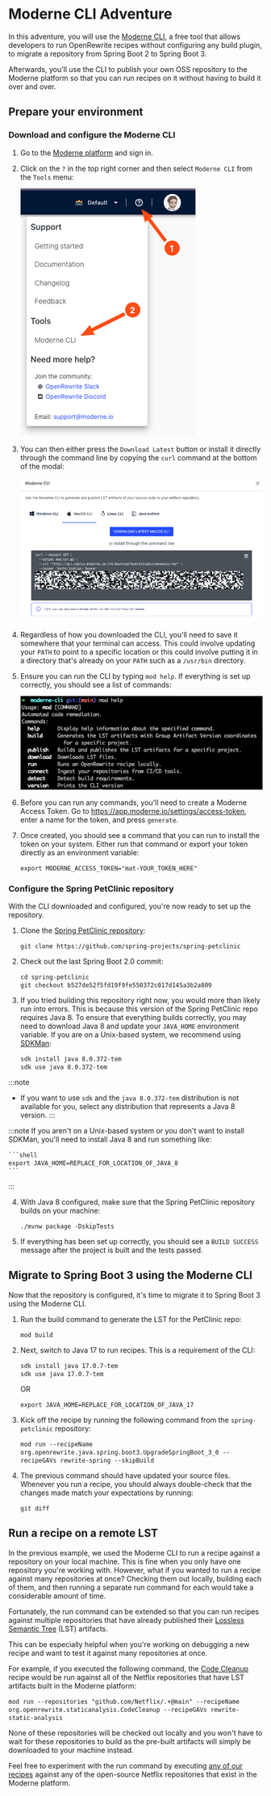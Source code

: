 # Moderne CLI Adventure

In this adventure, you will use the [Moderne CLI](https://docs.moderne.io/moderne-cli/cli-intro), a free tool that
allows developers to run OpenRewrite recipes without configuring any build plugin, to migrate a repository from Spring
Boot 2 to Spring Boot 3.

Afterwards, you'll use the CLI to publish your own OSS repository to the Moderne platform so that you can run recipes on
it without having to build it over and over.

## Prepare your environment

### Download and configure the Moderne CLI

1. Go to the [Moderne platform](https://app.moderne.io) and sign in.

2. Click on the `?` in the top right corner and then select `Moderne CLI` from the `Tools` menu:

   ![CLI download](assets/cli-download.png)

3. You can then either press the `Download Latest` button or install it directly through the command line by copying
   the `curl` command at the bottom of the modal:

   ![](assets/cli-download2.png)

4. Regardless of how you downloaded the CLI, you'll need to save it somewhere that your terminal can access. This could
   involve updating your `PATH` to point to a specific location or this could involve putting it in a directory that's
   already on your `PATH` such as a `/usr/bin` directory.

5. Ensure you can run the CLI by typing `mod help`. If everything is set up correctly, you should see a list of
   commands:

   ![](assets/mod-cli.png)

6. Before you can run any commands, you'll need to create a Moderne Access Token. Go
   to https://app.moderne.io/settings/access-token, enter a name for the token, and press `generate`.

7. Once created, you should see a command that you can run to install the token on your system. Either run that command
   or export your token directly as an environment variable:

   ```shell
   export MODERNE_ACCESS_TOKEN="mat-YOUR_TOKEN_HERE"
   ```

### Configure the Spring PetClinic repository

With the CLI downloaded and configured, you're now ready to set up the repository.

1. Clone the [Spring PetClinic
   repository](https://github.com/spring-projects/spring-petclinic):

   ```shell
   git clone https://github.com/spring-projects/spring-petclinic
   ```

2. Check out the last Spring Boot 2.0 commit:

   ```shell
   cd spring-petclinic
   git checkout b527de52f5fd19f9fe550372c017d145a3b2a809
   ```

3. If you tried building this repository right now, you would more than likely run into errors. This is because this
   version of the Spring PetClinic repo requires Java 8. To ensure that everything builds correctly, you may need to
   download Java 8 and update your `JAVA_HOME` environment variable. If you are on a Unix-based system, we recommend
   using [SDKMan](https://sdkman.io/):

   ```shell
   sdk install java 8.0.372-tem
   sdk use java 8.0.372-tem
   ```

:::note

* If you want to use `sdk` and the `java 8.0.372-tem` distribution is not available for you, select any distribution
  that represents a Java 8 version.
  :::

:::note
If you aren't on a Unix-based system or you don't want to install SDKMan, you'll need to install Java 8 and run
something like:

    ```shell
    export JAVA_HOME=REPLACE_FOR_LOCATION_OF_JAVA_8
    ```

:::

4. With Java 8 configured, make sure that the Spring PetClinic repository builds on your machine:

   ```shell
   ./mvnw package -DskipTests
   ```

5. If everything has been set up correctly, you should see a `BUILD SUCCESS` message after the project is built and the
   tests passed.

## Migrate to Spring Boot 3 using the Moderne CLI

Now that the repository is configured, it's time to migrate it to Spring Boot 3 using the Moderne CLI.

1. Run the build command to generate the LST for the PetClinic repo:

   ```shell
   mod build
   ```

2. Next, switch to Java 17 to run recipes. This is a requirement of the CLI:

   ```shell
   sdk install java 17.0.7-tem
   sdk use java 17.0.7-tem
   ```

   OR

   ```shell
   export JAVA_HOME=REPLACE_FOR_LOCATION_OF_JAVA_17
   ```

3. Kick off the recipe by running the following command from the
   `spring-petclinic` repository:

   ```shell
   mod run --recipeName org.openrewrite.java.spring.boot3.UpgradeSpringBoot_3_0 --recipeGAVs rewrite-spring --skipBuild
   ```

4. The previous command should have updated your source files. Whenever you run a recipe, you should always double-check
   that the changes made match your expectations by running:

   ```shell
   git diff
   ```

## Run a recipe on a remote LST

In the previous example, we used the Moderne CLI to run a recipe against a repository on your local machine. This is
fine when you only have one repository you're working with. However, what if you wanted to run a recipe against many
repositories at once? Checking them out locally, building each of them, and then running a separate run command for each
would take a considerable amount of time.

Fortunately, the run command can be extended so that you can run recipes against multiple repositories that have already
published their [Lossless Semantic Tree](https://docs.moderne.io/concepts/lossless-semantic-trees) (LST) artifacts.

This can be especially helpful when you're working on debugging a new recipe and want to test it against many
repositories at once.

For example, if you executed the following command,
the [Code Cleanup](https://app.moderne.io/recipes/org.openrewrite.staticanalysis.CodeCleanup) recipe would be run
against all of the Netflix repositories that have LST artifacts built in the Moderne platform:

```shell
mod run --repositories "github.com/Netflix/.+@main" --recipeName org.openrewrite.staticanalysis.CodeCleanup --recipeGAVs rewrite-static-analysis
```

None of these repositories will be checked out locally and you won't have to wait for these repositories to build as the
pre-built artifacts will simply be downloaded to your machine instead.

Feel free to experiment with the run command by executing [any of our recipes](https://app.moderne.io/marketplace)
against any of the open-source Netflix repositories that exist in the Moderne platform.
